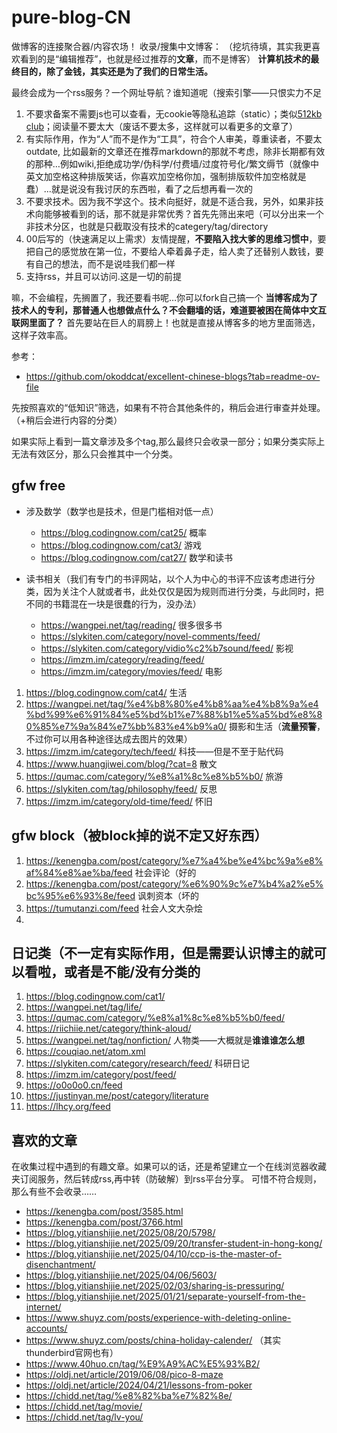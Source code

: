 # pure-blog-CN

做博客的连接聚合器/内容农场！
收录/搜集中文博客：
（挖坑待填，其实我更喜欢看到的是“编辑推荐”，也就是经过推荐的**文章**，而不是博客）
**计算机技术的最终目的，除了金钱，其实还是为了我们的日常生活。**

最终会成为一个rss服务？一个网址导航？谁知道呢（搜索引擎——只恨实力不足

1. 不要求备案不需要js也可以查看，无cookie等隐私追踪（static）；类似[512kb club](https://github.com/kevquirk/512kb.club)；阅读量不要太大（废话不要太多，这样就可以看更多的文章了）
2. 有实际作用，作为“人”而不是作为“工具”，符合个人审美，尊重读者，不要太outdate, 比如最新的文章还在推荐markdown的那就不考虑，除非长期都有效的那种…例如wiki,拒绝成功学/伪科学/付费墙/过度符号化/繁文缛节（就像中英文加空格这种排版笑话，你喜欢加空格你加，强制排版软件加空格就是蠢）...就是说没有我讨厌的东西啦，看了之后想再看一次的
3. 不要求技术。因为我不学这个。技术向挺好，就是不适合我，另外，如果非技术向能够被看到的话，那不就是非常优秀？首先先筛出来吧（可以分出来一个非技术分区，也就是只截取没有技术的categery/tag/directory
4. 00后写的（快速满足以上需求）友情提醒，**不要陷入找大爹的思维习惯中**，要把自己的感觉放在第一位，不要给人牵着鼻子走，给人卖了还替别人数钱，要有自己的想法，而不是说哇我们都一样
5. 支持rss，并且可以访问.这是一切的前提

嘛，不会编程，先搁置了，我还要看书呢…你可以fork自己搞一个
**当博客成为了技术人的专利，那普通人也想做点什么？不会翻墙的话，难道要被困在简体中文互联网里面了？**
首先要站在巨人的肩膀上！也就是直接从博客多的地方里面筛选，这样子效率高。

参考：
- https://github.com/okoddcat/excellent-chinese-blogs?tab=readme-ov-file

先按照喜欢的“低知识”筛选，如果有不符合其他条件的，稍后会进行审查并处理。（+稍后会进行内容的分类）

如果实际上看到一篇文章涉及多个tag,那么最终只会收录一部分；如果分类实际上无法有效区分，那么只会推其中一个分类。

## gfw free
- 涉及数学（数学也是技术，但是门槛相对低一点）
  - https://blog.codingnow.com/cat25/ 概率
  - https://blog.codingnow.com/cat3/ 游戏
  - https://blog.codingnow.com/cat27/ 数学和读书
 
- 读书相关（我们有专门的书评网站，以个人为中心的书评不应该考虑进行分类，因为关注个人就或者书，此处仅仅是因为规则而进行分类，与此同时，把不同的书籍混在一块是很蠢的行为，没办法）
  - https://wangpei.net/tag/reading/ 很多很多书
  - https://slykiten.com/category/novel-comments/feed/
  - https://slykiten.com/category/vidio%c2%b7sound/feed/ 影视
  - https://imzm.im/category/reading/feed/ 
  - https://imzm.im/category/movies/feed/ 电影

1. https://blog.codingnow.com/cat4/ 生活
2. https://wangpei.net/tag/%e4%b8%80%e4%b8%aa%e4%b8%9a%e4%bd%99%e6%91%84%e5%bd%b1%e7%88%b1%e5%a5%bd%e8%80%85%e7%9a%84%e7%bb%83%e4%b9%a0/ 摄影和生活（**流量预警**，不过你可以用各种途径达成去图片的效果）
3. https://imzm.im/category/tech/feed/ 科技——但是不至于贴代码
4. https://www.huangjiwei.com/blog/?cat=8 散文
5. https://qumac.com/category/%e8%a1%8c%e8%b5%b0/ 旅游
6. https://slykiten.com/tag/philosophy/feed/ 反思
7. https://imzm.im/category/old-time/feed/ 怀旧

## gfw block（被block掉的说不定又好东西）
1. https://kenengba.com/post/category/%e7%a4%be%e4%bc%9a%e8%af%84%e8%ae%ba/feed 社会评论（好的
2. https://kenengba.com/post/category/%e6%90%9c%e7%b4%a2%e5%bc%95%e6%93%8e/feed 讽刺资本（坏的
3. https://tumutanzi.com/feed 社会人文大杂烩
4. 

## 日记类（不一定有实际作用，但是需要认识博主的就可以看啦，或者是不能/没有分类的
1. https://blog.codingnow.com/cat1/
2. https://wangpei.net/tag/life/
3. https://qumac.com/category/%e8%a1%8c%e8%b5%b0/feed/
4. https://riichiie.net/category/think-aloud/
5. https://wangpei.net/tag/nonfiction/ 人物类——大概就是**谁谁谁怎么想**
6. https://couqiao.net/atom.xml
7. https://slykiten.com/category/research/feed/ 科研日记
8. https://imzm.im/category/post/feed/
9. https://o0o0o0.cn/feed
10. https://justinyan.me/post/category/literature
11. https://lhcy.org/feed

## 喜欢的文章
在收集过程中遇到的有趣文章。如果可以的话，还是希望建立一个在线浏览器收藏夹订阅服务，然后转成rss,再中转（防破解）到rss平台分享。
可惜不符合规则，那么有些不会收录……

- https://kenengba.com/post/3585.html
- https://kenengba.com/post/3766.html
- https://blog.yitianshijie.net/2025/08/20/5798/
- https://blog.yitianshijie.net/2025/09/20/transfer-student-in-hong-kong/
- https://blog.yitianshijie.net/2025/04/10/ccp-is-the-master-of-disenchantment/
- https://blog.yitianshijie.net/2025/04/06/5603/
- https://blog.yitianshijie.net/2025/02/03/sharing-is-pressuring/
- https://blog.yitianshijie.net/2025/01/21/separate-yourself-from-the-internet/
- https://www.shuyz.com/posts/experience-with-deleting-online-accounts/
- https://www.shuyz.com/posts/china-holiday-calender/ （其实thunderbird官网也有）
- https://www.40huo.cn/tag/%E9%A9%AC%E5%93%B2/
- https://oldj.net/article/2019/06/08/pico-8-maze
- https://oldj.net/article/2024/04/21/lessons-from-poker
- https://chidd.net/tag/%e8%82%ba%e7%82%8e/
- https://chidd.net/tag/movie/
- https://chidd.net/tag/lv-you/
